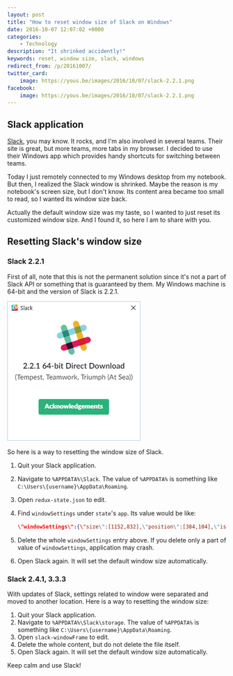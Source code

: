 ```yaml
---
layout: post
title: "How to reset window size of Slack on Windows"
date: 2016-10-07 12:07:02 +0000
categories:
    - Technology
description: "It shrinked accidently!"
keywords: reset, window size, slack, windows
redirect_from: /p/20161007/
twitter_card:
    image: https://yous.be/images/2016/10/07/slack-2.2.1.png
facebook:
    image: https://yous.be/images/2016/10/07/slack-2.2.1.png
---
```


## Slack application

[Slack](https://slack.com/), you may know. It rocks, and I'm also involved in
several teams. Their site is great, but more teams, more tabs in my browser. I
decided to use their Windows app which provides handy shortcuts for switching
between teams.

Today I just remotely connected to my Windows desktop from my notebook. But
then, I realized the Slack window is shrinked. Maybe the reason is my notebook's
screen size, but I don't know. Its content area became too small to read, so I
wanted its window size back.

Actually the default window size was my taste, so I wanted to just reset its
customized window size. And I found it, so here I am to share with you.

## Resetting Slack's window size

### Slack 2.2.1

First of all, note that this is not the permanent solution since it's not a part
of Slack API or something that is guaranteed by them. My Windows machine is
64-bit and the version of Slack is 2.2.1.

![Slack 2.2.1](/images/2016/10/07/slack-2.2.1.min.png "Slack 2.2.1")

So here is a way to resetting the window size of Slack.

1. Quit your Slack application.
2. Navigate to `%APPDATA%\Slack`. The value of `%APPDATA%` is something like
   `C:\Users\{username}\AppData\Roaming`.
3. Open `redux-state.json` to edit.
4. Find `windowSettings` under `state`'s `app`. Its value would be like:

   ``` json
   \"windowSettings\":{\"size\":[1152,832],\"position\":[384,104],\"isMaximized\":false}
   ```
5. Delete the whole `windowSettings` entry above. If you delete only a part of
   value of `windowSettings`, application may crash.
6. Open Slack again. It will set the default window size automatically.

### Slack 2.4.1, 3.3.3

With updates of Slack, settings related to window were separated and moved to
another location. Here is a way to resetting the window size:

1. Quit your Slack application.
2. Navigate to `%APPDATA%\Slack\storage`. The value of `%APPDATA%` is something
   like `C:\Users\{username}\AppData\Roaming`.
3. Open `slack-windowFrame` to edit.
4. Delete the whole content, but do not delete the file itself.
5. Open Slack again. It will set the default window size automatically.

Keep calm and use Slack!
